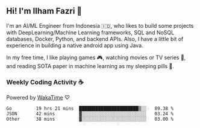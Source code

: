 ## Hi! I'm Ilham Fazri 👋

I'm an AI/ML Engineer from Indonesia 🇮🇩, who likes to build some projects with DeepLearning/Machine Learning frameworks, SQL and NoSQL databases, Docker, Python, and backend APIs. Also, I have a little bit of experience in building a native android app using Java.


In my free time, I like playing games 🎮, watching movies or TV series 🍿, and reading SOTA paper in machine learning as my sleeping pills 💊. 

### Weekly Coding Activity ☕
Powered by [WakaTime](https://wakatime.com/) ♡
<!--START_SECTION:waka-->

```text
Go         19 hrs 21 mins  ██████████████████████▒░░   89.38 %
JSON       42 mins         ▓░░░░░░░░░░░░░░░░░░░░░░░░   03.24 %
Other      38 mins         ▓░░░░░░░░░░░░░░░░░░░░░░░░   03.00 %
```

<!--END_SECTION:waka-->

